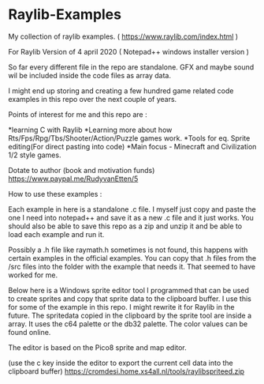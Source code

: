 # Raylib-Examples
My collection of raylib examples. ( https://www.raylib.com/index.html )

For Raylib Version of 4 april 2020 ( Notepad++ windows installer version )

So far every different file in the repo are standalone. GFX and maybe sound wil be included inside the code files as array data.

I might end up storing and creating a few hundred game related code examples in this repo over the next couple of years.

Points of interest for me and this repo are :

*learning C with Raylib
*Learning more about how Rts/Fps/Rpg/Tbs/Shooter/Action/Puzzle games work.
*Tools for eq. Sprite editing(For direct pasting into code)
*Main focus - Minecraft and Civilization 1/2 style games.

Dotate to author (book and motivation funds) https://www.paypal.me/RudyvanEtten/5





How to use these examples :

Each example in here is a standalone .c file. I myself just copy and paste the one I need into notepad++ and save it as a new .c file and it just works. You should also be able to save this repo as a zip and unzip it and be able to load each example and run it.

Possibly a .h file like raymath.h sometimes is not found, this happens with certain examples in the official examples. You can copy that .h files from the /src files into the folder with the example that needs it. That seemed to have worked for me.


Below here is a Windows sprite editor tool I programmed that can be used to create sprites and copy that sprite data to the clipboard buffer. I use this for some of the example in this repo. I might rewrite it for Raylib in the future. The spritedata copied in the clipboard by the sprite tool are inside a array. It uses the c64 palette or the db32 palette. The color values can be found online.

The editor is based on the Pico8 sprite and map editor.

(use the c key inside the editor to export the current cell data into the clipboard buffer)
https://cromdesi.home.xs4all.nl/tools/raylibspriteed.zip
